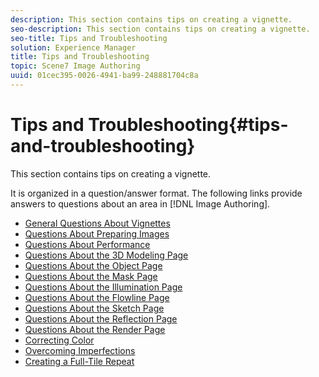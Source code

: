 ```yaml
---
description: This section contains tips on creating a vignette.
seo-description: This section contains tips on creating a vignette.
seo-title: Tips and Troubleshooting
solution: Experience Manager
title: Tips and Troubleshooting
topic: Scene7 Image Authoring
uuid: 01cec395-0026-4941-ba99-248881704c8a
---
```


# Tips and Troubleshooting{#tips-and-troubleshooting}

This section contains tips on creating a vignette.

It is organized in a question/answer format. The following links provide answers to questions about an area in [!DNL Image Authoring]. 

* [General Questions About Vignettes](r-vat-quest-vign.md)
* [Questions About Preparing Images](r-vat-quest-prep-img.md)
* [Questions About Performance](r-vat-quest-perf.md)
* [Questions About the 3D Modeling Page](r-vat-quest-3d-mod-pg.md)
* [Questions About the Object Page](r-vat-quest-obj-pg.md)
* [Questions About the Mask Page](r-vat-quest-mask-pg.md)
* [Questions About the Illumination Page](r-vat-quest-illum-pg.md)
* [Questions About the Flowline Page](r-vat-quest-flow-pg.md)
* [Questions About the Sketch Page](r-vat-quest-sketch-pg.md)
* [Questions About the Reflection Page](r-vat-quest-refl-pg.md)
* [Questions About the Render Page](r-vat-quest-rend-pg.md)
* [Correcting Color](r-vat-corr-color/r-vat-corr-color.md)
* [Overcoming Imperfections](r-vat-imperfections/r-vat-imperfections.md)
* [Creating a Full-Tile Repeat](r-vat-full-tile-repeat/r-vat-full-tile-repeat.md)
